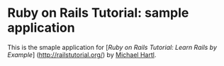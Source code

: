 # Ruby on  Rails Tutorial: sample application

This is the smaple application for 
[*Ruby on Rails Tutorial: Learn Rails by Example*] (http://railstutorial.org/)
by [Michael Hartl](http://michaelhartl.com).